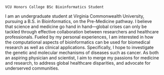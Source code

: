 `VCU Honors College BSc Bioinformatics Student`

I am an undergraduate student at Virginia Commonwealth University, pursuing a B.S. in Bioinformatics, on the Pre-Medicine pathway. I believe that science and medicine go hand in hand—global crises can only be tackled through effective collaboration between researchers and healthcare professionals. Fueled by my personal experiences, I am interested in how the computational aspects of bioinformatics can be used for biomedical research as well as clinical applications. Specifically, I hope to investigate the genetic and molecular mechanisms of diseases such as cancer. As both an aspiring physician and scientist, I aim to merge my passions for medicine and research, to address global healthcare disparities, and advocate for underserved communities. 
